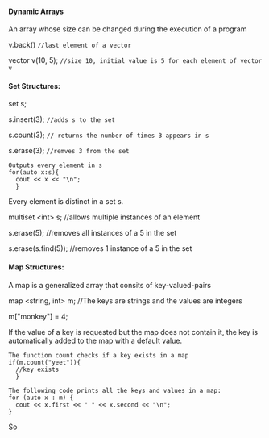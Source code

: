 #### Dynamic Arrays
An array whose size can be changed during the execution of a program

v.back() `//last element of a vector`

vector <int> v(10, 5); `//size 10, initial value is 5 for each element of vector v`

#### Set Structures:
set <int> s;
  
s.insert(3); `//adds s to the set`

s.count(3); `// returns the number of times 3 appears in s`

s.erase(3); `//remves 3 from the set`
  
```
Outputs every element in s
for(auto x:s){ 
  cout << x << "\n";
  }
```
Every element is distinct in a set s.

multiset \<int> s; //allows multiple instances of an element
  
s.erase(5); //removes all instances of a 5 in the set

s.erase(s.find(5)); //removes 1 instance of a 5 in the set

#### Map Structures:
A map is a generalized array that consits of key-valued-pairs

map <string, int> m; //The keys are strings and the values are integers

m["monkey"] = 4; 

If the value of a key is requested but the map does not contain it, the key is automatically added to the map with a default value.

```
The function count checks if a key exists in a map
if(m.count("yeet")){
  //key exists
  }
```

```
The following code prints all the keys and values in a map:
for (auto x : m) {
  cout << x.first << " " << x.second << "\n";
}
```

So

























